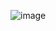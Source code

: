![image](https://github.com/Ashish-17CSE/Backend_Dev_with_Node_and_Express/assets/68491332/fd3e4284-dd87-4c07-8042-51a4e865d90e)
